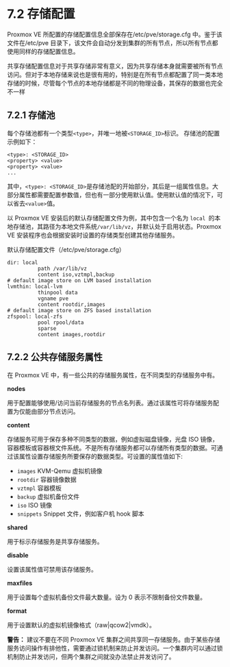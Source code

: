 # 7.2 存储配置

Proxmox VE 所配置的存储配置信息全部保存在/etc/pve/storage.cfg 中。鉴于该文件在/etc/pve 目录下，该文件会自动分发到集群的所有节点，所以所有节点都使用同样的存储配置信息。

共享存储配置信息对于共享存储非常有意义，因为共享存储本身就需要被所有节点访问。但对于本地存储来说也是很有用的，特别是在所有节点都配置了同一类本地存储的时候，尽管每个节点的本地存储都是不同的物理设备，其保存的数据也完全不一样

## 7.2.1 存储池
每个存储池都有一个类型`<type>`，并唯一地被`<STORAGE_ID>`标识。 存储池的配置示例如下：

```
<type>: <STORAGE_ID>
<property> <value>
<property> <value>
...
```
其中，```<type>: <STORAGE_ID>```是存储池配的开始部分，其后是一组属性信息。大部分属性都需要配置参数值，但也有一部分使用默认值。使用默认值的情况下，可以省去`<value>`值。

以 Proxmox VE 安装后的默认存储配置文件为例，其中包含一个名为 `local `的本地存储池，其路径为本地文件系统`/var/lib/vz`，并默认处于启用状态。Proxmox VE 安装程序也会根据安装时设置的存储类型创建其他存储服务。

默认存储配置文件（/etc/pve/storage.cfg）

```
dir: local
          path /var/lib/vz
          content iso,vztmpl,backup
# default image store on LVM based installation
lvmthin: local-lvm
          thinpool data
          vgname pve
          content rootdir,images
# default image store on ZFS based installation
zfspool: local-zfs
          pool rpool/data
          sparse
          content images,rootdir
```

## 7.2.2 公共存储服务属性

在 Proxmox VE 中，有一些公共的存储服务属性，在不同类型的存储服务中有。

**nodes**

用于配置能够使用/访问当前存储服务的节点名列表。通过该属性可将存储服务配置为仅能由部分节点访问。

**content**
  
存储服务可用于保存多种不同类型的数据，例如虚拟磁盘镜像，光盘 ISO 镜像，容器模板或容器根文件系统。不是所有存储服务都可以存储所有类型的数据。可通过该属性设置存储服务所要保存的数据类型。可设置的属性值如下:

- `images` KVM-Qemu 虚拟机镜像
- `rootdir` 容器镜像数据
- `vztmpl` 容器模板
- `backup` 虚拟机备份文件
- `iso` ISO 镜像
- `snippets` Snippet 文件，例如客户机 hook 脚本

**shared**

用于标示存储服务是共享存储服务。

**disable**

设置该属性值可禁用该存储服务。

**maxfiles**

用于设置每个虚拟机备份文件最大数量。设为 0 表示不限制备份文件数量。

**format**

用于设置默认的虚拟机镜像格式（raw|qcow2|vmdk）。

**警告：**
建议不要在不同 Proxmox VE 集群之间共享同一存储服务。由于某些存储服务访问操作有排他性，需要通过锁机制来防止并发访问。一个集群内可以通过锁机制防止并发访问，但两个集群之间就没办法禁止并发访问了。


